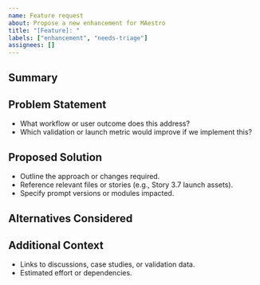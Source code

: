 ```yaml
---
name: Feature request
about: Propose a new enhancement for MAestro
title: "[Feature]: "
labels: ["enhancement", "needs-triage"]
assignees: []
---
```


## Summary
<!-- Describe the feature or improvement you would like to see. -->

## Problem Statement
- What workflow or user outcome does this address?
- Which validation or launch metric would improve if we implement this?

## Proposed Solution
- Outline the approach or changes required.
- Reference relevant files or stories (e.g., Story 3.7 launch assets).
- Specify prompt versions or modules impacted.

## Alternatives Considered
<!-- Optional: describe other options you evaluated. -->

## Additional Context
- Links to discussions, case studies, or validation data.
- Estimated effort or dependencies.
